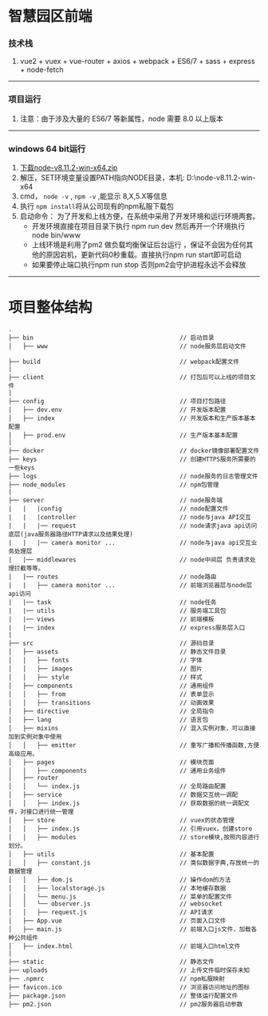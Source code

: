 # 智慧园区前端



### 技术栈
1. vue2 + vuex + vue-router + axios + webpack + ES6/7 + sass + express + node-fetch

---------------------------------

### 项目运行
1. 注意：由于涉及大量的 ES6/7 等新属性，node 需要 8.0 以上版本 

---------------------------------

### windows 64 bit运行
1. [下载node-v8.11.2-win-x64.zip](https://nodejs.org/dist/v8.11.2/node-v8.11.2-win-x64.zip)
2. 解压，SET环境变量设置PATH指向NODE目录，本机: D:\node-v8.11.2-win-x64
3. cmd， `node -v` , `npm -v` ,能显示 8,X,5.X等信息
5. 执行 `npm install`将从公司现有的npm私服下载包
6. 启动命令： 为了开发和上线方便，在系统中采用了开发环境和运行环境两套。
    * 开发环境直接在项目目录下执行 npm run dev  然后再开一个环境执行node bin/www
    * 上线环境是利用了pm2 做负载均衡保证后台运行 ，保证不会因为任何其他的原因宕机，更新代码0秒重载。直接执行npm run start即可启动
    * 如果要停止端口执行npm run stop 否则pm2会守护进程永远不会释放

---------------------------------

# 项目整体结构

```
.
├── bin                                         // 启动目录
│   ├── www                                     // node服务层启动文件

├── build                                       // webpack配置文件
|
├── client                                      // 打包后可以上线的项目文件
|
├── config                                      // 项目打包路径
│   ├── dev.env                                 // 开发版本配置
│   ├── index                                   // 开发版本和生产版本基本配置
│   ├── prod.env                                // 生产版本基本配置
|
├── docker                                      // docker镜像部署配置文件
├── keys                                        // 创建HTTPS服务所需要的一些keys
├── logs                                        // node服务的日志管理文件
├── node_modules                                // npm包管理
|
├── server                                      // node服务端
|   |   |config                                 // node配置文件
|   |   |controller                             // node与java API交互
|   |   |── request                             // node请求java api访问底层(java服务器路径HTTP请求以及结果处理)
|   |   |── camera monitor ...                  // node与java api交互业务处理层
|   |── middlewares                             // node中间层 负责请求处理拦截等等。
|   |── routes                                  // node路由
|   |   ├── camera monitor ...                  // 前端浏览器层与node层api访问
|   |── task                                    // node任务
|   |── utils                                   // 服务端工具包
|   |── views                                   // 前端模板
|   |── index                                   // express服务层入口
|
├── src                                         // 源码目录
│   ├── assets                                  // 静态文件目录
│   │   ├── fonts                               // 字体
│   │   ├── images                              // 图片
│   │   ├── style                               // 样式
│   ├── components                              // 通用组件
│   │   ├── from                                // 表单显示
│   │   ├── transitions                         // 动画效果
│   ├── directive                               // 全局指令
│   ├── lang                                    // 语言包
│   ├── mixins                                  // 混入实例对象，可以直接加到实例对象中使用
│   │   ├── emitter                             // 重写广播和传播函数,方便高级应用。
│   ├── pages                                   // 模块页面
│   │   ├── components                          // 通用业务组件  
│   ├── router
│   │   └── index.js                            // 全局路由配置
│   ├── service                                 // 数据交互统一调配
│   │   ├── index.js                            // 获取数据的统一调配文件，对接口进行统一管理
│   ├── store                                   // vuex的状态管理
│   │   ├── index.js                            // 引用vuex，创建store
│   │   ├── modules                             // store模块,按照内容进行划分。
│   ├── utils                                   // 基本配置
│   │   ├── constant.js                         // 类似数据字典,存放统一的数据管理
│   │   ├── dom.js                              // 操作dom的方法
│   │   ├── localstorage.js                     // 本地缓存数据
│   │   └── menu.js                             // 菜单的配置文件
│   │   └── observer.js                         // websocket
│   │   ├── request.js                          // API请求
│   ├── App.vue                                 // 页面入口文件
│   ├── main.js                                 // 前端入口js文件，加载各种公共组件
│   ├── index.html                              // 前端入口html文件
|
├── static                                      // 静态文件
├── uploads                                     // 上传文件临时保存未知
├── .npmrc                                      // npm私服映射
├── favicon.ico                                 // 浏览器访问地址的图标
├── package.json                                // 整体运行配置文件
├── pm2.json                                    // pm2服务器启动参数

